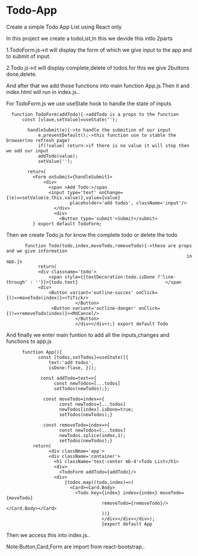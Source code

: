 # Todo-App 
Create a simple Todo App List using React only

In this project we create a todoList,In this we devide this intlo 2parts

1.TodoForm.js->it will display the form of which we give input to the app and to submit of input.

2.Todo.js->it will display complete,delete of todos.for this we give 2buttons done,delete.

And after that we add those functions into main function App.js.Then it and index.html will run in 
index.js..

For TodoForm.js we use useState hook to handle the state of inputs
      
      
      function TodoForm(addTodo){->addTodo is a props to the function
          const [vlaue,setValue]=useState('');
          
            handleSubmit(e){->to handle the submition of our input
                e.preventDefault();->this function use to stable the browser(no refresh page)
                if(!value) return->if there is no value it will stop then we add our input 
                addTodo(value);
                setValue('');
            
            return(
              <Form onSubmit={handleSubmit}>
                  <div>
                    <span >Add Todo:>/span
                    <input type='text' onChange={(e)=>setValue(e.this.value)},value={value}
                            placeholder='add todos', className='input'/>
                      </div>
                      <div>
                        <Button type='submit'>Submit</submit>
              } export default TodoForm;
         
         
Then we create Todo.js for know the complete todo or delete the todo

           function Todo(todo,index,moveTodo,removeTodo){->these are props and we give information 
                                                                        in app.js 
                return(
                <div classname='todo'>
                    <span style={{textDecoration:todo.isDone ?'line-through' : ''}}>{todo.text}                                 </span
                <div>
                    <Button variant='outline-succes' onClick={()=>moveTodo(index)}><TiTick/>      
                              </Button>  
                     <Button variant='outline-danger' onClick={()=>removeTodo(index)}><MdCancel/> 
                              </Button>  
                              </div></div>);} export default Todo
                              
 And finally we enter main funtion to add all the inputs,changes and functions to app.js
 
          function App(){
                const [todos,setTodos]=useState([{
                    text:'add todos',
                    isDone:flase, }]);
                 
                 const addTodo=text=>{
                      const newTodos=[...todos]
                      setTodos(newTodos);};
                      
                  const moveTodo=index=>{
                        const newTodos=[...todos]
                        newTodos[index].isDone=true;
                        setTodos(newTodos);}
                        
                  const removeTodo=index=>{
                        const newTodos=[...todos]
                        newTodos.splice(index,1);
                        setTodos(newTodos);}
              return(
                    <div classNmae='app'>
                    <div className='container'>
                      <h1 className='text-center mb-4'>Todo List</h1>
                      <div>
                        <TodoForm addTodo={addTodo}/>
                      <div>
                          {todos.map((todo,index)=>(
                            <Card><Card.Body>
                              <Todo key={index} index={index} moveTodo={moveTodo}               
                                        removeTodo={removeTodo}/></Card.Body></Card>
                                        ))}
                                        </div></div></div>);
                                        }export default App
                                        
Then we access this into index.js..


Note:Button,Card,Form are import from react-bootstrap..
